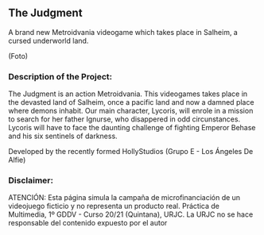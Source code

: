 ## The Judgment

A brand new Metroidvania videogame which takes place in Salheim, a cursed underworld land.

(Foto)

### Description of the Project:

The Judgment is an action Metroidvania. This videogames takes place in the devasted land of Salheim, once a pacific land and now a damned place where demons inhabit. Our main character, Lycoris, will enrole in a mission to search for her father Ignurse, who disappered in odd circunstances. Lycoris will have to face the daunting challenge of fighting Emperor Behase and his six sentinels of darkness.

Developed by the recently formed HollyStudios (Grupo E - Los Ángeles De Alfie)

### Disclaimer:
ATENCIÓN: Esta página simula la campaña de microfinanciación
de un videojuego ficticio y no representa un producto real.
Práctica de Multimedia, 1º GDDV - Curso 20/21 (Quintana), URJC.
La URJC no se hace responsable del contenido expuesto por el autor

